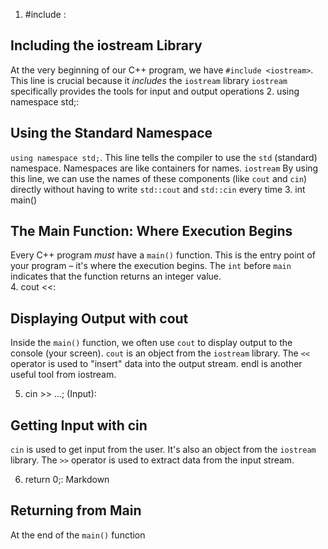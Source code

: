 1.	#include <iostream>:
## Including the iostream Library

At the very beginning of our C++ program, we have `#include <iostream>`.  This line is crucial because it *includes* the `iostream` library `iostream` specifically provides the tools for input and output operations
2.	using namespace std;:
## Using the Standard Namespace

`using namespace std;`.  This line tells the compiler to use the `std` (standard) namespace.  Namespaces are like containers for names.  `iostream` By using this line, we can use the names of these components (like `cout` and `cin`) directly without having to write `std::cout` and `std::cin` every time
3.	int main() 
## The Main Function: Where Execution Begins

Every C++ program *must* have a `main()` function.  This is the entry point of your program – it's where the execution begins.  The `int` before `main` indicates that the function returns an integer value.  
4.	cout <<:
## Displaying Output with cout

Inside the `main()` function, we often use `cout` to display output to the console (your screen).  `cout` is an object from the `iostream` library. The `<<` operator is used to "insert" data into the output stream.
endl is another useful tool from iostream. 

5.	cin >> ...; (Input):
## Getting Input with cin

`cin` is used to get input from the user.  It's also an object from the `iostream` library. The `>>` operator is used to extract data from the input stream.

6.	return 0;:
Markdown
## Returning from Main

At the end of the `main()` function

